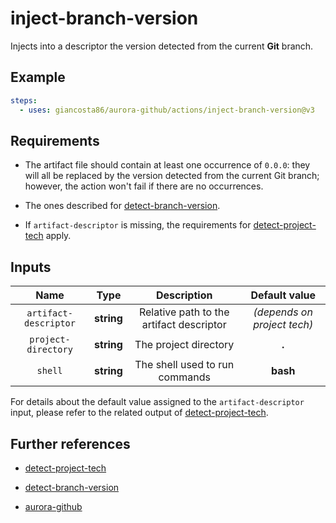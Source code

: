 # inject-branch-version

Injects into a descriptor the version detected from the current **Git** branch.

## Example

```yaml
steps:
  - uses: giancosta86/aurora-github/actions/inject-branch-version@v3
```

## Requirements

- The artifact file should contain at least one occurrence of `0.0.0`: they will all be replaced by the version detected from the current Git branch; however, the action won't fail if there are no occurrences.

- The ones described for [detect-branch-version](../detect-branch-version/README.md).

- If `artifact-descriptor` is missing, the requirements for [detect-project-tech](../detect-project-tech/README.md) apply.

## Inputs

|         Name          |    Type    |               Description                |        Default value        |
| :-------------------: | :--------: | :--------------------------------------: | :-------------------------: |
| `artifact-descriptor` | **string** | Relative path to the artifact descriptor | _(depends on project tech)_ |
|  `project-directory`  | **string** |          The project directory           |            **.**            |
|        `shell`        | **string** |      The shell used to run commands      |          **bash**           |

For details about the default value assigned to the `artifact-descriptor` input, please refer to the related output of [detect-project-tech](../detect-project-tech/README.md).

## Further references

- [detect-project-tech](../detect-project-tech/README.md)

- [detect-branch-version](../detect-branch-version/README.md)

- [aurora-github](../../README.md)
